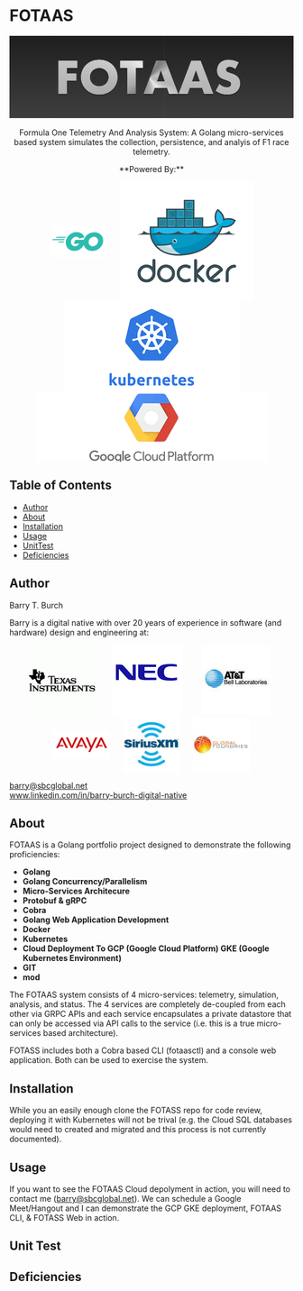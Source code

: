 # FOTAAS
<p align="center">
    <img src="./assets/images/fotass-logo.png">
</p>

<p align="center">
    Formula One Telemetry And Analysis System: A Golang micro-services based system simulates the collection, persistence, and analyis of F1 race telemetry.
</p>

<p align="center">
    **Powered By:**
</p>

<p align="middle">
    <img src="./assets/images/go-logo.png" align="center" width="100" hspace="10">
    <img src="./assets/images/docker-logo.png" align="center" hspace="10">
    <img src="./assets/images/kubernetes-logo.png" align="center" hspace="10">
    <img src="./assets/images/gcp-logo.png" align="center" hspace="10">
</p>

## Table of Contents

- [Author](#author)
- [About](#about)
- [Installation](#installation)
- [Usage](#usage)
- [UnitTest](#unittest)
- [Deficiencies](#deficiencies)

## Author
Barry T. Burch<br>

Barry is a digital native with over 20 years of experience in software (and hardware) design and engineering at:

<p align="middle">
    <img src="./assets/images/ti-logo-2.png" align="center" hspace="10">
    <img src="./assets/images/nec-logo-2.png" align="center" hspace="10">
    <img src="./assets/images/att-logo-2.jpeg" align="center" hspace="20">
    <img src="./assets/images/avaya-logo-2.png" width="100" align="center" hspace="10">
    <img src="./assets/images/sxm-logo.jpeg" width="100" align="center" hspace="10">
    <img src="./assets/images/gf-logo.jpeg" width="100" align="center" hspace="10">
</p>

barry@sbcglobal.net<br>
www.linkedin.com/in/barry-burch-digital-native<br>

## About

FOTAAS is a Golang portfolio project designed to demonstrate the following proficiencies:

* **Golang**
* **Golang Concurrency/Parallelism**
* **Micro-Services Architecure**
* **Protobuf & gRPC**
* **Cobra**
* **Golang Web Application Development**
* **Docker**
* **Kubernetes**
* **Cloud Deployment To GCP (Google Cloud Platform) GKE (Google Kubernetes Environment)**
* **GIT**
* **mod**

The FOTAAS system consists of 4 micro-services: telemetry, simulation, analysis, and status. The 4 services
are completely de-coupled from each other via GRPC APIs and each service encapsulates a private datastore
that can only be accessed via API calls to the service (i.e. this is a true micro-services based architecture).

FOTASS includes both a Cobra based CLI (fotaasctl) and a console web application. Both can be used
to exercise the system.

## Installation

While you an easily enough clone the FOTASS repo for code review, deploying it with Kubernetes will not be
trival (e.g. the Cloud SQL databases would need to created and migrated and this process is not currently documented).

## Usage

If you want to see the FOTAAS Cloud depolyment in action, you will need to contact me (barry@sbcglobal.net). We
can schedule a Google Meet/Hangout and I can demonstrate the GCP GKE deployment, FOTAAS CLI, & FOTASS Web in action.

## Unit Test

## Deficiencies
